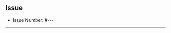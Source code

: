 <!--input issue number if exist-->
## Issue
- Issue Number: #---


---
<!--Write PR's description-->
